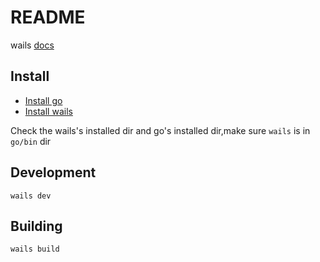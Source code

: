 # README
wails [docs](https://wails.io/zh-Hans/docs/introduction)

## Install
- [Install go](https://go.dev/doc/install#install)
- [Install wails](https://wails.io/zh-Hans/docs/gettingstarted/installation)

Check the wails's installed dir and go's installed dir,make sure `wails` is in `go/bin` dir


## Development

`wails dev` 

## Building

`wails build` 
